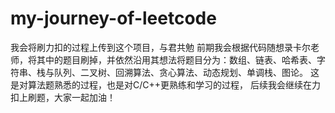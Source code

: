 # my-journey-of-leetcode
我会将刷力扣的过程上传到这个项目，与君共勉
前期我会根据代码随想录卡尔老师，将其中的题目刷掉，并依然沿用其想法将题目分为：数组、链表、哈希表、字符串、栈与队列、二叉树、回溯算法、贪心算法、动态规划、单调栈、图论。
这是对算法题熟悉的过程，也是对C/C++更熟练和学习的过程，
后续我会继续在力扣上刷题，大家一起加油！
